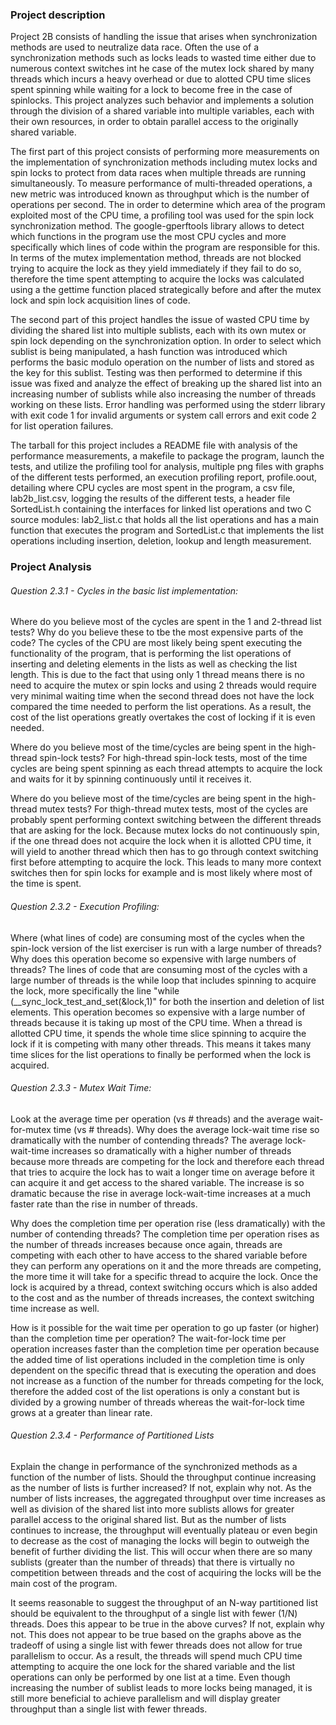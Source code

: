 ### Project description
Project 2B consists of handling the issue that arises when synchronization methods are used to neutralize data race. Often the use of a synchronization methods such as locks leads to wasted time either due to numerous context switches int he case of the mutex lock shared by many threads which incurs a heavy overhead or due to alotted CPU time slices spent spinning while waiting for a lock to become free in the case of spinlocks. This project analyzes such behavior and implements a solution through the division of a shared variable into multiple variables, each with their own resources, in order to obtain parallel access to the originally shared variable. 

The first part of this project consists of performing more measurements on the implementation of synchronization methods including mutex locks and spin locks to protect from data races when multiple threads are running simultaneously. To measure performance of multi-threaded operations, a new metric was introduced known as throughput which is the number of operations per second. The in order to determine which area of the program exploited most of the CPU time, a profiling tool was used for the spin lock synchronization method. The google-gperftools library allows to detect which functions in the program use the most CPU cycles and more specifically which lines of code within the program are responsible for this. In terms of the mutex implementation method, threads are not blocked trying to acquire the lock as they yield immediately if they fail to do so, therefore the time spent attempting to acquire the locks was calculated using a the gettime function placed strategically before and after the mutex lock and spin lock acquisition lines of code.

The second part of this project handles the issue of wasted CPU time by dividing the shared list into multiple sublists, each with its own mutex or spin lock depending on the synchronization option. In order to select which sublist is being manipulated, a hash function was introduced which performs the basic modulo operation on the number of lists and stored as the key for this sublist. Testing was then performed to determine if this issue was fixed and analyze the effect of breaking up the shared list into an increasing number of sublists while also increasing the number of threads working on these lists. Error handling was performed using the stderr library with exit code 1 for invalid arguments or system call errors and exit code 2 for list operation failures.

The tarball for this project includes a README file with analysis of the performance measurements, a makefile to package the program, launch the tests, and utilize the profiling tool for analysis, multiple png files with graphs of the different tests performed, an execution profiling report, profile.oout, detailing where CPU cycles are most spent in the program, a csv file, lab2b_list.csv, logging the results of the different tests, a header file SortedList.h containing the interfaces for linked list operations and two C source modules: lab2_list.c that holds all the list operations and has a main function that executes the program and SortedList.c that implements the list operations including insertion, deletion, lookup and length measurement.

### Project Analysis
###### Question 2.3.1 - Cycles in the basic list implementation:
Where do you believe most of the cycles are spent in the 1 and 2-thread list tests?
Why do you believe these to tbe the most expensive parts of the code?
The cycles of the CPU are most likely being spent executing the functionality of the program, that is performing the list operations of inserting and deleting elements in the lists as well as checking the list length. This is due to the fact that using only 1 thread means there is no need to acquire the mutex or spin locks and using 2 threads would require very minimal waiting time when the second thread does not have the lock compared the time needed to perform the list operations. As a result, the cost of the list operations greatly overtakes the cost of locking if it is even needed.

Where do you believe most of the time/cycles are being spent in the high-thread spin-lock tests?
For high-thread spin-lock tests, most of the time cycles are being spent spinning as each thread attempts to acquire the lock and waits for it by spinning continuously until it receives it.

Where do you believe most of the time/cycles are being spent in the high-thread mutex tests?
For thigh-thread mutex tests, most of the cycles are probably spent performing context switching between the different threads that are asking for the lock. Because mutex locks do not continuously spin, if the one thread does not acquire the lock when it is allotted CPU time, it will yield to another thread which then has to go through context switching first before attempting to acquire the lock. This leads to many more context switches then for spin locks for example and is most likely where most of the time is spent.

###### Question 2.3.2 - Execution Profiling:
Where (what lines of code) are consuming most of the cycles when the spin-lock version of the list exerciser is run with a large number of threads? Why does this operation become so expensive with large numbers of threads?
The lines of code that are consuming most of the cycles with a large number of threads is the while loop that includes spinning to acquire the lock, more specifically the line "while (__sync_lock_test_and_set(&lock,1)" for both the insertion and deletion of list elements. This operation becomes so expensive with a large number of threads because it is taking up most of the CPU time. When a thread is allotted CPU time, it spends the whole time slice spinning to acquire the lock if it is competing with many other threads. This means it takes many time slices for the list operations to finally be performed when the lock is acquired.

###### Question 2.3.3 - Mutex Wait Time:
Look at the average time per operation (vs # threads) and the average wait-for-mutex time (vs # threads).
Why does the average lock-wait time rise so dramatically with the number of contending threads?
The average lock-wait-time increases so dramatically with a higher number of threads because more threads are competing for the lock and therefore each thread that tries to acquire the lock has to wait a longer time on average before it can acquire it and get access to the shared variable. The increase is so dramatic because the rise in average lock-wait-time increases at a much faster rate than the rise in number of threads.

Why does the completion time per operation rise (less dramatically) with the number of contending threads?
The completion time per operation rises as the number of threads increases because once again, threads are competing with each other to have access to the shared variable before they can perform any operations on it and the more threads are competing, the more time it will take for a specific thread to acquire the lock. Once the lock is acquired by a thread, context switching occurs which is also added to the cost and as the number of threads increases, the context switching time increase as well.

How is it possible for the wait time per operation to go up faster (or higher) than the completion time per operation?
The wait-for-lock time per operation increases faster than the completion time per operation because the added time of list operations included in the completion time is only dependent on the specific thread that is executing the operation and does not increase as a function of the number for threads competing for the lock, therefore the added cost of the list operations is only a constant but is divided by a growing number of threads whereas the wait-for-lock time grows at a greater than linear rate.

###### Question 2.3.4 - Performance of Partitioned Lists
Explain the change in performance of the synchronized methods as a function of the number of lists. Should the throughput continue increasing as the number of lists is further increased? If not, explain why not.
As the number of lists increases, the aggregated throughput over time increases as well as division of the shared list into more sublists allows for greater parallel access to the original shared list. But as the number of lists continues to increase, the throughput will eventually plateau or even begin to decrease as the cost of managing the locks will begin to outweigh the benefit of further dividing the list. This will occur when there are so many sublists (greater than the number of threads) that there is virtually no competition between threads and the cost of acquiring the locks will be the main cost of the program.

It seems reasonable to suggest the throughput of an N-way partitioned list should be equivalent to the throughput of a single list with fewer (1/N) threads. Does this appear to be true in the above curves? If not, explain why not.
This does not appear to be true based on the graphs above as the tradeoff of using a single list with fewer threads does not allow for true parallelism to occur. As a result, the threads will spend much CPU time attempting to acquire the one lock for the shared variable and the list operations can only be performed by one list at a time. Even though increasing the number of sublist leads to more locks being managed, it is still more beneficial to achieve parallelism and will display greater throughput than a single list with fewer threads.




